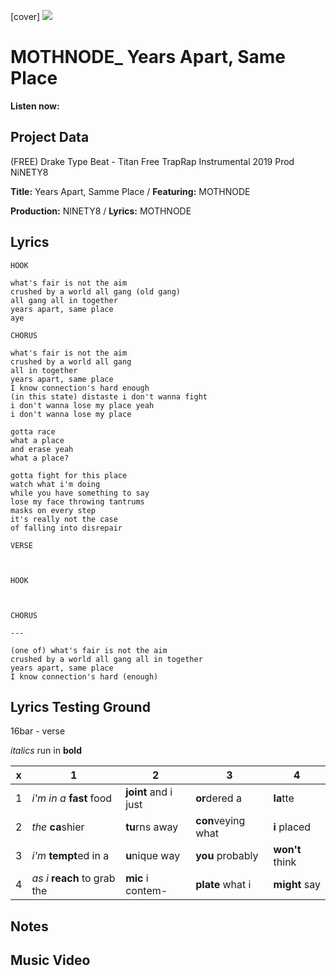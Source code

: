 [cover] ![](57175019_319474918741616_8502199518755923887_n.jpg)

# MOTHNODE_ Years Apart, Same Place

**Listen now:** 

## Project Data

(FREE) Drake Type Beat - Titan  Free TrapRap Instrumental 2019 Prod NiNETY8

**Title:** Years Apart, Samme Place / **Featuring:** MOTHNODE

**Production:** NINETY8 / **Lyrics:** MOTHNODE

## Lyrics

```
HOOK

what's fair is not the aim
crushed by a world all gang (old gang)
all gang all in together
years apart, same place
aye

CHORUS

what's fair is not the aim
crushed by a world all gang 
all in together
years apart, same place
I know connection's hard enough
(in this state) distaste i don't wanna fight
i don't wanna lose my place yeah
i don't wanna lose my place

gotta race
what a place
and erase yeah
what a place?

gotta fight for this place
watch what i'm doing
while you have something to say
lose my face throwing tantrums 
masks on every step
it's really not the case
of falling into disrepair

VERSE



HOOK 



CHORUS

---

(one of) what's fair is not the aim
crushed by a world all gang all in together
years apart, same place
I know connection's hard (enough)

```

## Lyrics Testing Ground

16bar - verse

*italics* run in
**bold**

| x | 1 | 2 | 3 | 4 |
|---|---|---|---|---|
| 1 | *i'm in a* **fast** food | **joint** and i just  | **or**dered a  | **la**tte  |
| 2 | *the* **ca**shier | **tu**rns away  |  **con**veying what |  **i** placed |
| 3 | *i'm* **tempt**ed in a | **u**nique way  |  **you** probably |  **won't** think |
| 4 | *as i* **reach** to grab the |  **mic** i contem-  | **plate** what i | **might** say |

## Notes

## Music Video
